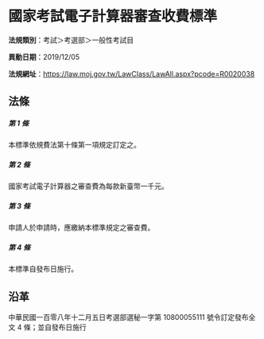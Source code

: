 # 國家考試電子計算器審查收費標準



**法規類別**：考試＞考選部＞一般性考試目

**異動日期**：2019/12/05  

**法規網址**：https://law.moj.gov.tw/LawClass/LawAll.aspx?pcode=R0020038



## 法條
##### 第 1 條
本標準依規費法第十條第一項規定訂定之。

##### 第 2 條
國家考試電子計算器之審查費為每款新臺幣一千元。

##### 第 3 條
申請人於申請時，應繳納本標準規定之審查費。

##### 第 4 條
本標準自發布日施行。

## 沿革
中華民國一百零八年十二月五日考選部選秘一字第 10800055111  號令訂定發布全文 4  條；並自發布日施行
